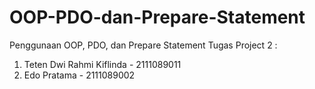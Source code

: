 # OOP-PDO-dan-Prepare-Statement
Penggunaan OOP, PDO, dan Prepare Statement
Tugas Project 2 :
1. Teten Dwi Rahmi Kiflinda - 2111089011
2. Edo Pratama - 2111089002

